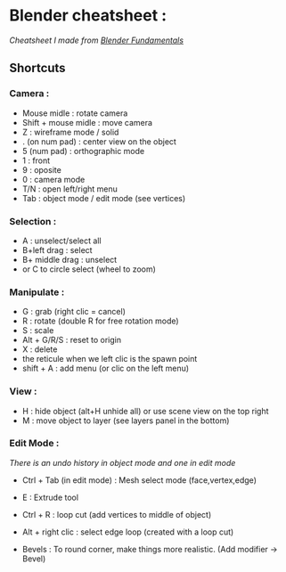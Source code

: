# Blender cheatsheet :

*Cheatsheet I made from [Blender Fundamentals](https://www.youtube.com/playlist?list=PLa1F2ddGya_8V90Kd5eC5PeBjySbXWGK1)*

## Shortcuts

### Camera :
- Mouse midle : rotate camera
- Shift + mouse midle : move camera
- Z : wireframe mode / solid
- . (on num pad) : center view on the object
- 5 (num pad) : orthographic mode
- 1 : front
- 9 : oposite
- 0 : camera mode
- T/N : open left/right menu 
- Tab : object mode / edit mode (see vertices)

### Selection :
- A : unselect/select all
- B+left drag : select
- B+ middle drag : unselect
- or C to circle select (wheel to zoom) 

### Manipulate :
- G : grab (right clic = cancel)
- R : rotate (double R for free rotation mode)
- S : scale
- Alt + G/R/S : reset to origin
- X : delete
- the reticule when we left clic is the spawn point
- shift + A : add menu (or clic on the left menu)

### View :
- H : hide object (alt+H unhide all) or use scene view on the top right
- M : move object to layer (see layers panel in the bottom)

### Edit Mode :
*There is an undo history in object mode and one in edit mode*
- Ctrl + Tab (in edit mode) : Mesh select mode (face,vertex,edge)
- E : Extrude tool
- Ctrl + R : loop cut (add vertices to middle of object)
- Alt + right clic : select edge loop (created with a loop cut)

- Bevels : To round corner, make things more realistic. (Add modifier -> Bevel)